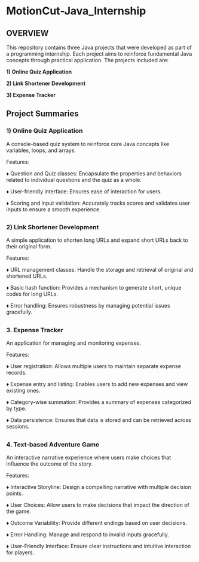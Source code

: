 # MotionCut-Java_Internship
## **OVERVIEW**

This repository contains three Java projects that were developed as part of a programming internship. Each project aims to reinforce fundamental Java concepts through practical application. The projects included are:

**1) Online Quiz Application**

**2) Link Shortener Development**

**3) Expense Tracker**




## **Project Summaries**

### **1) Online Quiz Application**

A console-based quiz system to reinforce core Java concepts like variables, loops, and arrays.

Features:

♦ Question and Quiz classes: Encapsulate the properties and behaviors related to individual questions and the quiz as a whole.

♦ User-friendly interface: Ensures ease of interaction for users.

♦ Scoring and input validation: Accurately tracks scores and validates user inputs to ensure a smooth experience.

##

### **2) Link Shortener Development**

A simple application to shorten long URLs and expand short URLs back to their original form.

Features:

♦ URL management classes: Handle the storage and retrieval of original and shortened URLs.

♦ Basic hash function: Provides a mechanism to generate short, unique codes for long URLs.

♦ Error handling: Ensures robustness by managing potential issues gracefully.

##

### **3. Expense Tracker**

An application for managing and monitoring expenses.

Features:

♦ User registration: Allows multiple users to maintain separate expense records.

♦ Expense entry and listing: Enables users to add new expenses and view existing ones.

♦ Category-wise summation: Provides a summary of expenses categorized by type.

♦ Data persistence: Ensures that data is stored and can be retrieved across sessions.

##

### **4. Text-based Adventure Game**

An interactive narrative experience where users make choices that influence the outcome of the story.

Features:

♦ Interactive Storyline: Design a compelling narrative with multiple decision points.

♦ User Choices: Allow users to make decisions that impact the direction of the game.

♦ Outcome Variability: Provide different endings based on user decisions.

♦ Error Handling: Manage and respond to invalid inputs gracefully.

♦ User-Friendly Interface: Ensure clear instructions and intuitive interaction for players.
